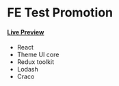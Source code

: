 # FE Test Promotion

#### [Live Preview](https://fe-test-promotion-9or6pxchn-kc980602.vercel.app/)

- React
- Theme UI core
- Redux toolkit
- Lodash
- Craco



